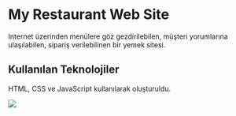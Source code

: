 <h1>My Restaurant Web Site</h1>

Internet üzerinden menülere göz gezdirilebilen, müşteri yorumlarına ulaşılabilen, sipariş verilebilinen bir yemek sitesi.

<h2>Kullanılan Teknolojiler</h2>

HTML, CSS ve JavaScript kullanılarak oluşturuldu.

![](my-restaurant.gif)
